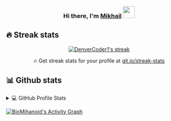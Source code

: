 <h3 align="center">Hi there, I'm <a href="https://t.me/bioMihanoid" target="_blank">Mikhail</a>
  <img src="https://github.com/blackcater/blackcater/raw/main/images/Hi.gif" height="32"/>
</h3>

<!-- Typing SVG by DenverCoder1 - https://github.com/DenverCoder1/readme-typing-svg -->
<p align="center">
  <a href="https://readme-typing-svg.herokuapp.com?color=8508F7&lines=C%23+beginning+programmer+from+Russia;Always+learning+new+things"></a>
</p>

## 🔥 Streak stats

<!-- GitHub Readme Streak Stats - https://github.com/DenverCoder1/github-readme-streak-stats -->
<p align="center">
  <a href="https://github.com/DenverCoder1/github-readme-streak-stats">
    <img title="🔥 Get streak stats for your profile at git.io/streak-stats" alt="DenverCoder1's streak" src="http://github-readme-streak-stats.herokuapp.com?user=BioMihanoid&theme=monokai-metallian&date_format=M%20j%5B%2C%20Y%5D&hide_border=true"/>
  </a>
  <p align="center">🔥 Get streak stats for your profile at <a href="https://git.io/streak-stats">git.io/streak-stats</a></p>
</p>

<!-- Some badges are from https://github.com/Ileriayo/markdown-badges -->

## 📊 Github stats

<!-- https://github.com/anuraghazra/github-readme-stats -->
<details> 
<summary>💻 GitHub Profile Stats</summary>
  <br/>
    <a href="https://github.com/anuraghazra/github-readme-stats"><img alt="BioMihanoids's Github Stats" src="https://denvercoder1-github-readme-stats.vercel.app/api/?username=BioMihanoid&show_icons=true&count_private=true&theme=react&hide_border=true&bg_color=1F222E&title_color=F85D7F&icon_color=F8D866" height="192px"/></a>
  <a href="https://github.com/anuraghazra/github-readme-stats"><img alt="BioMihanoid's Top Languages" src="https://github-readme-stats.vercel.app/api/top-langs/?username=BioMihanoid&langs_count=8&layout=compact&theme=react&hide_border=true&bg_color=1F222E&title_color=F85D7F&icon_color=F8D866&hide=Jupyter%20Notebook" height="192px"/></a>
  <br/>
  <b>Note:</b> Top languages is only a metric of the languages my public code consists of and doesn't reflect experience or skill level.
</details> 

<!-- https://github.com/ashutosh00710/github-readme-activity-graph -->
<a href="https://github.com/ashutosh00710/github-readme-activity-graph"><img alt="BioMihanoid's Activity Graph" src="https://activity-graph.herokuapp.com/graph?username=BioMihanoid&bg_color=1F222E&color=F8D866&line=F85D7F&point=FFFFFF&hide_border=true" /></a>
